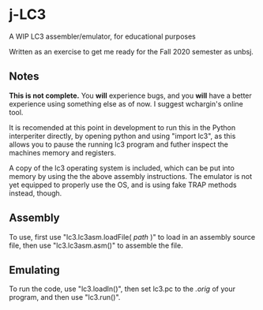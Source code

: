 # j-LC3
A WIP LC3 assembler/emulator, for educational purposes

Written as an exercise to get me ready for the Fall 2020 semester as unbsj.

## Notes

**This is not complete.** You **will** experience bugs, and you **will** have a better experience using something else as of now. I suggest wchargin's online tool. 

It is recomended at this point in development to run this in the Python interperiter directly, by opening python and using "import lc3", as this allows you to pause the running lc3 program and futher inspect the machines memory and registers.

A copy of the lc3 operating system is included, which can be put into memory by using the the above assembly instructions. The emulator is not yet equipped to properly use the OS, and is using fake TRAP methods instead, though.

## Assembly

To use, first use "lc3.lc3asm.loadFile( *path* )" to load in an assembly source file, then use "lc3.lc3asm.asm()" to assemble the file.

## Emulating

To run the code, use "lc3.loadIn()", then set lc3.pc to the *.orig* of your program, and then use "lc3.run()".
